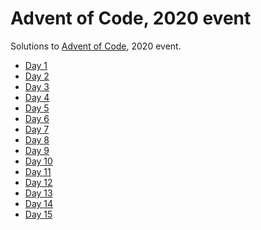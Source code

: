 Advent of Code, 2020 event
==========================

Solutions to [Advent of Code](https://adventofcode.com/2020), 2020 event.

* [Day 1](day-1-report-repair)
* [Day 2](day-2-password-philosophy)
* [Day 3](day-3-toboggan-trajecotry)
* [Day 4](day-4-passport-processing)
* [Day 5](day-5-binary-boarding)
* [Day 6](day-6-custom-customs)
* [Day 7](day-7-handy-haversacks)
* [Day 8](day-8-handheld-halting)
* [Day 9](day-9-encoding-error)
* [Day 10](day-10-adapter-array)
* [Day 11](day-11-seating-system)
* [Day 12](day-12-rain-risk)
* [Day 13](day-13-shuttle-search)
* [Day 14](day-14-docking-data)
* [Day 15](day-15-rambunctious-recitation)
